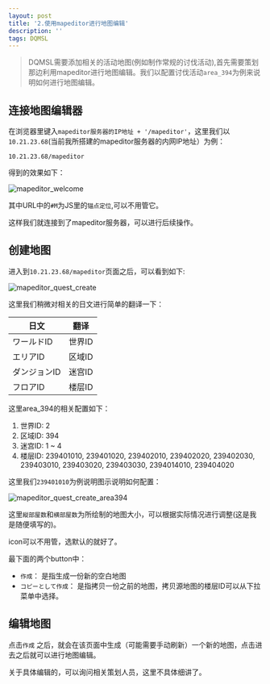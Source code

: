 ```yaml
---
layout: post
title: '2.使用mapeditor进行地图编辑'
description: ''
tags: DQMSL
---
```



> DQMSL需要添加相关的活动地图(例如制作常规的讨伐活动),首先需要策划那边利用mapeditor进行地图编辑。我们以配置讨伐活动`area_394`为例来说明如何进行地图编辑。


## 连接地图编辑器


在浏览器里键入`mapeditor服务器的IP地址 + '/mapeditor'`，这里我们以`10.21.23.68`(当前我所搭建的mapeditor服务器的内网IP地址）为例：

```
10.21.23.68/mapeditor
```

得到的效果如下：

![mapeditor_welcome](http://dsweiblog.oss-cn-shanghai.aliyuncs.com/2015-12/mapeditor_welcome.png)

其中URL中的`#M`为JS里的`锚点定位`,可以不用管它。

这样我们就连接到了mapeditor服务器，可以进行后续操作。



## 创建地图

进入到`10.21.23.68/mapeditor`页面之后，可以看到如下:

![mapeditor_quest_create](http://dsweiblog.oss-cn-shanghai.aliyuncs.com/2015-12/mapeditor_quest_create.png)

 这里我们稍微对相关的日文进行简单的翻译一下：

| 日文      | 翻译   |
| ------- | ---- |
| ワールドID  | 世界ID |
| エリアID   | 区域ID |
| ダンジョンID | 迷宫ID |
| フロアID   | 楼层ID |

这里area_394的相关配置如下：

1. 世界ID: 2
2. 区域ID: 394
3. 迷宫ID: 1 ~ 4
4. 楼层ID: 239401010, 239401020, 239402010, 239402020, 239402030, 239403010, 239403020, 239403030, 2394014010, 239404020

这里我们`239401010`为例说明图示说明如何配置：

![mapeditor_quest_create_area394](http://dsweiblog.oss-cn-shanghai.aliyuncs.com/2015-12/mapeditor_quest_create_area394.png)

这里`縦部屋数`和`横部屋数`为所绘制的地图大小，可以根据实际情况进行调整(这是我是随便填写的)。

icon可以不用管，选默认的就好了。

最下面的两个button中：

* `作成`： 是指生成一份新的空白地图
* `コピーとして作成`： 是指拷贝一份之前的地图，拷贝源地图的楼层ID可以从下拉菜单中选择。


## 编辑地图


点击`作成` 之后，就会在该页面中生成（可能需要手动刷新）一个新的地图，点击进去之后就可以进行地图编辑。

关于具体编辑的，可以询问相关策划人员，这里不具体细讲了。
